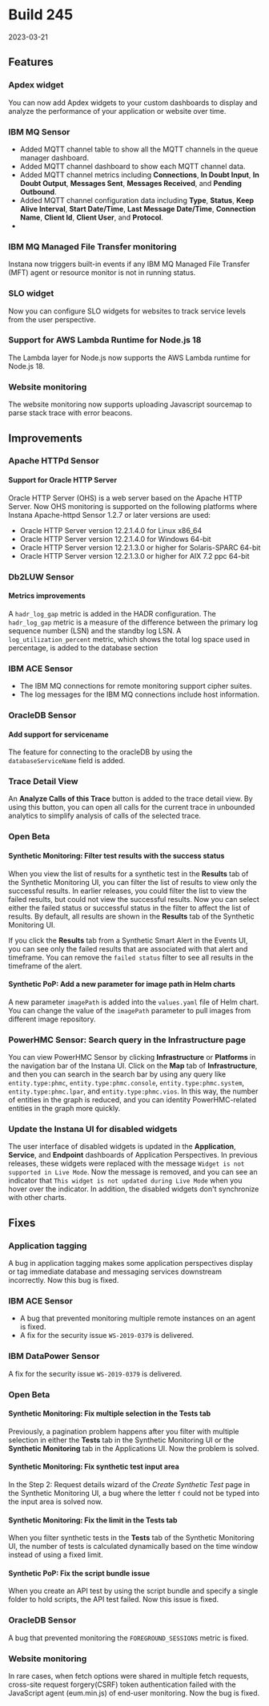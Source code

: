 # Build 245

2023-03-21
## Features

### Apdex widget

You can now add Apdex widgets to your custom dashboards to display and analyze the performance of your application or website over time. 

### IBM MQ Sensor

- Added MQTT channel table to show all the MQTT channels in the queue manager dashboard.
- Added MQTT channel dashboard to show each MQTT channel data.
- Added MQTT channel metrics including **Connections**, **In Doubt Input**, **In Doubt Output**, **Messages Sent**, **Messages Received**, and **Pending Outbound**.
- Added MQTT channel configuration data including **Type**, **Status**, **Keep Alive Interval**, **Start Date/Time**, **Last Message Date/Time**, **Connection Name**, **Client Id**, **Client User**, and **Protocol**.
- 
### IBM MQ Managed File Transfer monitoring

Instana now triggers built-in events if any IBM MQ Managed File Transfer (MFT) agent or resource monitor is not in running status.

### SLO widget

Now you can configure SLO widgets for websites to track service levels from the user perspective. 

### Support for AWS Lambda Runtime for Node.js 18

The Lambda layer for Node.js now supports the AWS Lambda runtime for Node.js 18.

### Website monitoring

The website monitoring now supports uploading Javascript sourcemap to parse stack trace with error beacons. 

## Improvements

### Apache HTTPd Sensor

#### Support for Oracle HTTP Server

Oracle HTTP Server (OHS) is a web server based on the Apache HTTP Server. Now OHS monitoring is supported on the following platforms where Instana Apache-httpd Sensor 1.2.7 or later versions are used:

* Oracle HTTP Server version 12.2.1.4.0 for Linux x86_64
* Oracle HTTP Server version 12.2.1.4.0 for Windows 64-bit
* Oracle HTTP Server version 12.2.1.3.0 or higher for Solaris-SPARC 64-bit
* Oracle HTTP Server version 12.2.1.3.0 or higher for AIX 7.2 ppc 64-bit

### Db2LUW Sensor

#### Metrics improvements

A `hadr_log_gap` metric is added in the HADR configuration. The `hadr_log_gap` metric is a measure of the difference between the primary log sequence number (LSN) and the standby log LSN.
A `log_utilization_percent` metric, which shows the total log space used in percentage, is added to the database section

### IBM ACE Sensor

- The IBM MQ connections for remote monitoring support cipher suites.
- The log messages for the IBM MQ connections include host information.

###  OracleDB Sensor

####  Add support for servicename

The feature for connecting to the oracleDB by using the `databaseServiceName` field is added. 

### Trace Detail View

An **Analyze Calls of this Trace** button is added to the trace detail view. By using this button, you can open all calls for the current trace in unbounded analytics to simplify analysis of calls of the selected trace.

### Open Beta

#### Synthetic Monitoring: Filter test results with the success status

When you view the list of results for a synthetic test in the **Results** tab of the Synthetic Monitoring UI, you can filter the list of results to view only the successful results. In earlier releases, you could filter the list to view the failed results, but could not view the successful results. Now you can select either the failed status or successful status in the filter to affect the list of results.
By default, all results are shown in the **Results** tab of the Synthetic Monitoring UI.

If you click the **Results** tab from a Synthetic Smart Alert in the Events UI, you can see only the failed results that are associated with that alert and timeframe. You can remove the `failed status` filter to see all results in the timeframe of the alert.

#### Synthetic PoP: Add a new parameter for image path in Helm charts

A new parameter `imagePath` is added into the `values.yaml` file of Helm chart. You can change the value of the `imagePath` parameter to pull images from different image repository.

### PowerHMC Sensor: Search query in the Infrastructure page

You can view PowerHMC Sensor by clicking **Infrastructure** or **Platforms** in the navigation bar of the Instana UI. Click on the **Map** tab of **Infrastructure**, and then you can search in the search bar by using any query like `entity.type:phmc`, `entity.type:phmc.console`, `entity.type:phmc.system`, `entity.type:phmc.lpar`, and `entity.type:phmc.vios`. In this way, the number of entities in the graph is reduced, and you can identity PowerHMC-related entities in the graph more quickly.

### Update the Instana UI for disabled widgets

The user interface of disabled widgets is updated in the **Application**, **Service**, and **Endpoint** dashboards of Application Perspectives. In previous releases, these widgets were replaced with the message `Widget is not supported in Live Mode`. Now the message is removed, and you can see an indicator that `This widget is not updated during Live Mode` when you hover over the indicator. In addition, the disabled widgets don't synchronize with other charts.


## Fixes

### Application tagging

A bug in application tagging makes some application perspectives display or tag immediate database and messaging services downstream incorrectly. Now this bug is fixed.

### IBM ACE Sensor

- A bug that prevented monitoring multiple remote instances on an agent is fixed.
- A fix for the security issue `WS-2019-0379` is delivered.

### IBM DataPower Sensor

A fix for the security issue `WS-2019-0379` is delivered.

### Open Beta

#### Synthetic Monitoring: Fix multiple selection in the Tests tab

Previously, a pagination problem happens after you filter with multiple selection in either the **Tests** tab in the Synthetic Monitoring UI or the **Synthetic Monitoring** tab in the Applications UI. Now the problem is solved.

#### Synthetic Monitoring: Fix synthetic test input area

In the Step 2: Request details wizard of the *Create Synthetic Test* page in the Synthetic Monitoring UI, a bug where the letter `f` could not be typed into the input area is solved now.

#### Synthetic Monitoring: Fix the limit in the Tests tab

When you filter synthetic tests in the **Tests** tab of the Synthetic Monitoring UI, the number of tests is calculated dynamically based on the time window instead of using a fixed limit.

#### Synthetic PoP: Fix the script bundle issue

When you create an API test by using the script bundle and specify a single folder to hold scripts, the API test failed. Now this issue is fixed.


### OracleDB Sensor

A bug that prevented monitoring the `FOREGROUND_SESSIONS` metric is fixed.

### Website monitoring

In rare cases, when fetch options were shared in multiple fetch requests, cross-site request forgery(CSRF) token authentication failed with the JavaScript agent (eum.min.js) of end-user monitoring. Now the bug is fixed.

